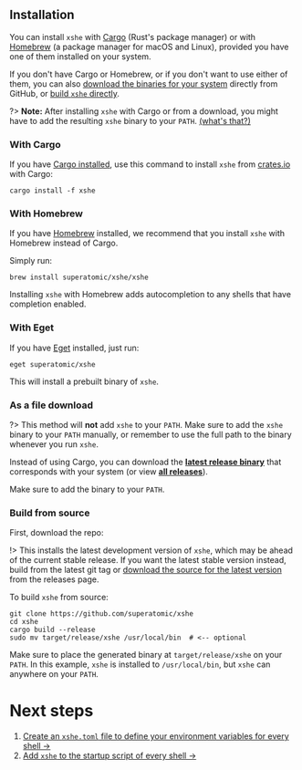 ## Installation

You can install `xshe` with [Cargo] (Rust's package manager)
or with [Homebrew] (a package manager for macOS and Linux),
provided you have one of them installed on your system.

If you don't have Cargo or Homebrew, or if you don't want to use either of them,
you can also [download the binaries for your system][gh release latest] directly from GitHub,
or [build `xshe` directly](#build-from-source).

?> **Note:** After installing `xshe` with Cargo or from a download,
   you might have to add the resulting `xshe` binary to your `PATH`.
   [(what's that?)][path?]

### With Cargo

If you have [Cargo installed][Install Cargo/Rust],
use this command to install `xshe` from [crates.io][crates] with Cargo:

```shell
cargo install -f xshe
```

### With Homebrew

If you have [Homebrew] installed,
we recommend that you install `xshe` with Homebrew instead of Cargo.

Simply run:

```shell
brew install superatomic/xshe/xshe
```

Installing `xshe` with Homebrew adds autocompletion to any shells that have completion enabled.

### With Eget

If you have [Eget] installed, just run:

```shell
eget superatomic/xshe
```

This will install a prebuilt binary of `xshe`.

### As a file download

?> This method will **not** add `xshe` to your `PATH`.
   Make sure to add the `xshe` binary to your `PATH` manually, 
   or remember to use the full path to the binary whenever you run `xshe`.

Instead of using Cargo,
you can download the [**latest release binary**][gh release latest] that corresponds with your system
(or view [**all releases**][gh release]).

Make sure to add the binary to your `PATH`.

### Build from source

First, download the repo:

!> This installs the latest development version of `xshe`,
   which may be ahead of the current stable release.
   If you want the latest stable version instead, 
   build from the latest git tag or
   [download the source for the latest version][gh release latest]
   from the releases page.

To build `xshe` from source:

```shell
git clone https://github.com/superatomic/xshe
cd xshe
cargo build --release
sudo mv target/release/xshe /usr/local/bin  # <-- optional
```

Make sure to place the generated binary at `target/release/xshe` on your `PATH`.
In this example, `xshe` is installed to `/usr/local/bin`, but `xshe` can anywhere on your `PATH`.

# Next steps
1. [Create an `xshe.toml` file to define your environment variables for every shell →](config_file.md)
2. [Add `xshe` to the startup script of every shell →](cli.md)

[crates]: https://crates.io/crates/xshe
[Cargo]: https://doc.rust-lang.org/cargo/

[Homebrew]: https://brew.sh
[Install Cargo/Rust]: https://www.rust-lang.org/tools/install
[Eget]: https://github.com/zyedidia/eget

[path?]: https://askubuntu.com/questions/551990/what-does-path-mean

[gh release]: https://github.com/superatomic/xshe/releases/
[gh release latest]: https://github.com/superatomic/xshe/releases/latest
